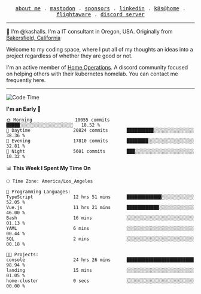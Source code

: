 <p align="center">
  <samp>
    <a href="https://jordanjones.org/">about me</a> .
    <a rel="me" href="https://mastodon.social/@kashall">mastodon</a> .
    <a href="https://github.com/sponsors/kashalls">sponsors</a> .
    <a href="https://linkedin.com/in/jordpjones">linkedin</a> .
    <a href="https://github.com/kashalls/home-cluster">k8s@home</a> .
    <a href="https://flightaware.com/adsb/stats/user/kashalls">flightaware</a> .
    <a href="https://discord.gg/V2WrCfqba9">discord server</a>
  </samp>
</p>

----------------------------------------------------------------

:wave: I'm @kashalls. I'm a IT consultant in Oregon, USA. Originally from [Bakersfield, California](https://maps.app.goo.gl/QQMtywTWghpXB6Tu6)

Welcome to my coding space, where I put all of my thoughts an ideas into a project regardless of whether they are good or not.

I'm an active member of [Home Operations](https://discord.gg/home-operations). A discord community focused on helping others with their kubernetes homelab. You can contact me frequently here.

----------------------------------------------------------------
<!--START_SECTION:waka-->
![Code Time](http://img.shields.io/badge/Code%20Time-1%2C836%20hrs%205%20mins-blue)

**I'm an Early 🐤** 

```text
🌞 Morning                10055 commits       █████░░░░░░░░░░░░░░░░░░░░   18.52 % 
🌆 Daytime                20824 commits       ██████████░░░░░░░░░░░░░░░   38.36 % 
🌃 Evening                17810 commits       ████████░░░░░░░░░░░░░░░░░   32.81 % 
🌙 Night                  5601 commits        ███░░░░░░░░░░░░░░░░░░░░░░   10.32 % 
```


📊 **This Week I Spent My Time On** 

```text
🕑︎ Time Zone: America/Los_Angeles

💬 Programming Languages: 
TypeScript               12 hrs 51 mins      █████████████░░░░░░░░░░░░   52.05 % 
Vue.js                   11 hrs 21 mins      ████████████░░░░░░░░░░░░░   46.00 % 
Bash                     16 mins             ░░░░░░░░░░░░░░░░░░░░░░░░░   01.13 % 
YAML                     6 mins              ░░░░░░░░░░░░░░░░░░░░░░░░░   00.44 % 
SQL                      2 mins              ░░░░░░░░░░░░░░░░░░░░░░░░░   00.18 % 

🐱‍💻 Projects: 
console                  24 hrs 26 mins      █████████████████████████   98.94 % 
landing                  15 mins             ░░░░░░░░░░░░░░░░░░░░░░░░░   01.05 % 
home-cluster             0 secs              ░░░░░░░░░░░░░░░░░░░░░░░░░   00.00 % 
```


<!--END_SECTION:waka-->